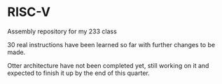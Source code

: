 # RISC-V
Assembly repository for my 233 class

30 real instructions have been learned so far with further changes to be made.

Otter architecture have not been completed yet, still working on it and expected to finish it up by the end of this quarter. 

